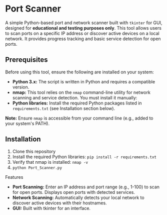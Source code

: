 # Port Scanner

A simple Python-based port and network scanner built with `tkinter` for GUI, designed for **educational and testing purposes only**. This tool allows users to scan ports on a specific IP address or discover active devices on a local network. It provides progress tracking and basic service detection for open ports.

## Prerequisites

Before using this tool, ensure the following are installed on your system:

- **Python 3.x:** The script is written in Python and requires a compatible version.
- **nmap:** This tool relies on the `nmap` command-line utility for network scanning and service detection. You must install it manually:
- **Python libraries:** Install the required Python packages listed in `requirements.txt` (see Installation section below).

**Note:** Ensure `nmap` is accessible from your command line (e.g., added to your system's PATH).

## Installation

1. Clone this repository
2. Install the required Python libraries: `pip install -r requirements.txt`
3. Verify that nmap is installed: `nmap -v`
4. `python Port_Scanner.py`

Features
+ **Port Scanning:** Enter an IP address and port range (e.g., 1-100) to scan for open ports. Displays open ports with detected services.
+ **Network Scanning:** Automatically detects your local network to discover active devices with their hostnames.
+ **GUI:** Built with tkinter for an interface.
